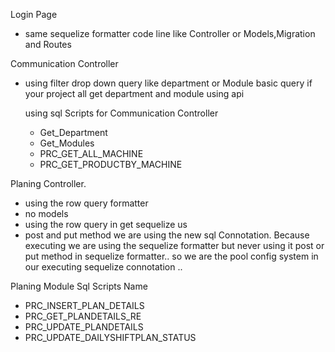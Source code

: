 Login Page

- same sequelize formatter code line like Controller or Models,Migration and Routes

Communication Controller

- using filter drop down query like department or Module basic query
  if your project all get department and module using api

  using sql Scripts for Communication Controller

  - Get_Department
  - Get_Modules
  - PRC_GET_ALL_MACHINE
  - PRC_GET_PRODUCTBY_MACHINE

Planing Controller.

- using the row query formatter
- no models
- using the row query in get sequelize us
- post and put method we are using the new sql Connotation. Because executing we are using the sequelize formatter but never using it
  post or put method in sequelize formatter..
  so we are the pool config system in our executing sequelize connotation ..

Planing Module Sql Scripts Name

- PRC_INSERT_PLAN_DETAILS
- PRC_GET_PLANDETAILS_RE
- PRC_UPDATE_PLANDETAILS
- PRC_UPDATE_DAILYSHIFTPLAN_STATUS
